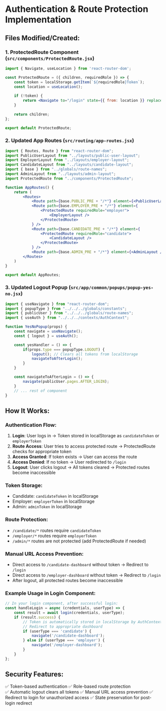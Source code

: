 # Authentication & Route Protection Implementation

## Files Modified/Created:

### 1. ProtectedRoute Component (`src/components/ProtectedRoute.jsx`)
```jsx
import { Navigate, useLocation } from 'react-router-dom';

const ProtectedRoute = ({ children, requiredRole }) => {
    const token = localStorage.getItem(`${requiredRole}Token`);
    const location = useLocation();
    
    if (!token) {
        return <Navigate to="/login" state={{ from: location }} replace />;
    }
    
    return children;
};

export default ProtectedRoute;
```

### 2. Updated App Routes (`src/routing/app-routes.jsx`)
```jsx
import { Routes, Route } from "react-router-dom";
import PublicUserLayout from "../layouts/public-user-layout";
import EmployerLayout from "../layouts/employer-layout";
import CandidateLayout from "../layouts/candidate-layout";
import { base } from "../globals/route-names";
import AdminLayout from "../layouts/admin-layout";
import ProtectedRoute from "../components/ProtectedRoute";

function AppRoutes() {
    return (
        <Routes>
            <Route path={base.PUBLIC_PRE + "/*"} element={<PublicUserLayout />} />
            <Route path={base.EMPLOYER_PRE + "/*"} element={
                <ProtectedRoute requiredRole="employer">
                    <EmployerLayout />
                </ProtectedRoute>
            } />
            <Route path={base.CANDIDATE_PRE + "/*"} element={
                <ProtectedRoute requiredRole="candidate">
                    <CandidateLayout />
                </ProtectedRoute>
            } />
            <Route path={base.ADMIN_PRE + "/*"} element={<AdminLayout />} />
        </Routes>
    )
}

export default AppRoutes;
```

### 3. Updated Logout Popup (`src/app/common/popups/popup-yes-no.jsx`)
```jsx
import { useNavigate } from "react-router-dom";
import { popupType } from "../../../globals/constants";
import { publicUser } from "../../../globals/route-names";
import { useAuth } from "../../../contexts/AuthContext";

function YesNoPopup(props) {
    const navigate = useNavigate();
    const { logout } = useAuth();

    const yesHandler = () => {
        if(props.type === popupType.LOGOUT) {
            logout(); // Clears all tokens from localStorage
            navigateToAfterLogin();
        }
    }

    const navigateToAfterLogin = () => {
        navigate(publicUser.pages.AFTER_LOGIN);
    }
    // ... rest of component
}
```

## How It Works:

### Authentication Flow:
1. **Login**: User logs in → Token stored in localStorage as `candidateToken` or `employerToken`
2. **Route Access**: User tries to access protected route → ProtectedRoute checks for appropriate token
3. **Access Granted**: If token exists → User can access the route
4. **Access Denied**: If no token → User redirected to `/login`
5. **Logout**: User clicks logout → All tokens cleared → Protected routes become inaccessible

### Token Storage:
- Candidate: `candidateToken` in localStorage
- Employer: `employerToken` in localStorage  
- Admin: `adminToken` in localStorage

### Route Protection:
- `/candidate/*` routes require `candidateToken`
- `/employer/*` routes require `employerToken`
- `/admin/*` routes are not protected (add ProtectedRoute if needed)

### Manual URL Access Prevention:
- Direct access to `/candidate-dashboard` without token → Redirect to `/login`
- Direct access to `/employer-dashboard` without token → Redirect to `/login`
- After logout, all protected routes become inaccessible

### Example Usage in Login Component:
```jsx
// In your login component, after successful login:
const handleLogin = async (credentials, userType) => {
    const result = await login(credentials, userType);
    if (result.success) {
        // Token is automatically stored in localStorage by AuthContext
        // Redirect to appropriate dashboard
        if (userType === 'candidate') {
            navigate('/candidate-dashboard');
        } else if (userType === 'employer') {
            navigate('/employer-dashboard');
        }
    }
};
```

## Security Features:
✅ Token-based authentication
✅ Role-based route protection  
✅ Automatic logout clears all tokens
✅ Manual URL access prevention
✅ Redirect to login for unauthorized access
✅ State preservation for post-login redirect